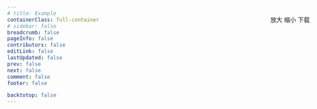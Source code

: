 ```yaml
---
# title: Example
containerClass: full-container
# sidebar: false
breadcrumb: false
pageInfo: false
contributors: false
editLink: false
lastUpdated: false
prev: false
next: false
comment: false
footer: false

backtotop: false
---
```


<!-- <iframe src="http://127.0.0.1:8081"></iframe> -->
<!-- <iframe src="https://gaopengbin.github.io/EPSGIS-DEV-EXAMPLE"></iframe> -->
<!-- <iframe src="https://docs.qq.com/doc/DTHFzdlJNQ1RUU01F"></iframe> -->

<PDF src="/EPSGIS-DEV-PORTAL/question.pdf" :pdfWidth="pdfWidth"/>

<el-button-group style="position: absolute; top: 90px; right: 25px;">
<el-button type="primary" @click="zoomIn">放大</el-button>
<el-button type="primary" @click="zoomOut">缩小</el-button>
<el-button type="primary" @click="download">下载</el-button>
</el-button-group>

<script setup>
    import {ref} from 'vue';
    import PDF from "pdf-vue3";
    const pdfWidth = ref('70%')
    const zoomIn=()=>{
        pdfWidth.value = parseInt(pdfWidth.value) + 10 + '%'
    }
    const zoomOut=()=>{
        pdfWidth.value = parseInt(pdfWidth.value) - 10 + '%'
    }
    const download=()=>{
        window.open('/EPSGIS-DEV-PORTAL/question.pdf')
    }
</script>
